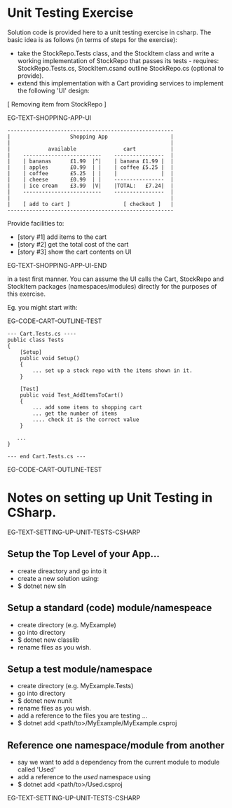 # Unit Testing Exercise
Solution code is provided here to a unit testing exercise in csharp.
The basic idea is as follows (in terms of steps for the exercise):
* take the StockRepo.Tests class, and the StockItem class and write a working implementation of StockRepo that passes its tests - requires: StockRepo.Tests.cs, StockItem.csand outline StockRepo.cs (optional to provide).
* extend this implementation with a Cart providing services to implement the following 'UI' design:

[ Removing item from StockRepo ]

EG-TEXT-SHOPPING-APP-UI
```
-----------------------------------------------------
|                   Shopping App                    |
|                                                   |
|            available               cart           |
|    -------------------------    ----------------  |
|    | bananas      £1.99  |^|    | banana £1.99 |  |
|    | apples       £0.99  | |    | coffee £5.25 |  |
|    | coffee       £5.25  | |    |              |  |  
|    | cheese       £0.99  | |    ----------------  |
|    | ice cream    £3.99  |V|    |TOTAL:   £7.24|  |
|    -------------------------    ----------------  |
|                                                   |
|    [ add to cart ]                 [ checkout ]   |
-----------------------------------------------------      

```

Provide facilities to:
* [story #1] add items to the cart             
* [story #2] get the total cost of the cart
* [story #3] show the cart contents on UI

EG-TEXT-SHOPPING-APP-UI-END

in a test first manner. You can assume the UI calls the Cart, StockRepo and StockItem packages (namespaces/modules) directly for the purposes of this exercise.

Eg. you might start with:

EG-CODE-CART-OUTLINE-TEST
```
--- Cart.Tests.cs ----
public class Tests
{
    [Setup]
    public void Setup()
    {
        ... set up a stock repo with the items shown in it.
    }

    [Test]
    public void Test_AddItemsToCart()
    { 
        ... add some items to shopping cart
        ... get the number of items
        .... check it is the correct value
    }

   ...
}

--- end Cart.Tests.cs ---
```
EG-CODE-CART-OUTLINE-TEST

# Notes on setting up Unit Testing in CSharp.

EG-TEXT-SETTING-UP-UNIT-TESTS-CSHARP

## Setup the Top Level of your App...
* create direactory and go into it
* create a new solution using:
* $ dotnet new sln

## Setup a standard (code) module/namespeace
* create directory (e.g. MyExample)
* go into directory
* $ dotnet new classlib
* rename files as you wish. 

## Setup a test module/namespace
* create directory (e.g. MyExample.Tests)
* go into directory
* $ dotnet new nunit
* rename files as you wish.
* add a reference to the files you are testing ...
* $ dotnet add <path/to>/MyExample/MyExample.csproj

## Reference one namespace/module from another
* say we want to add a dependency from the current module to module called 'Used'
* add a reference to the *used* namespace using
* $ dotnet add <path/to>/Used.csproj

EG-TEXT-SETTING-UP-UNIT-TESTS-CSHARP
